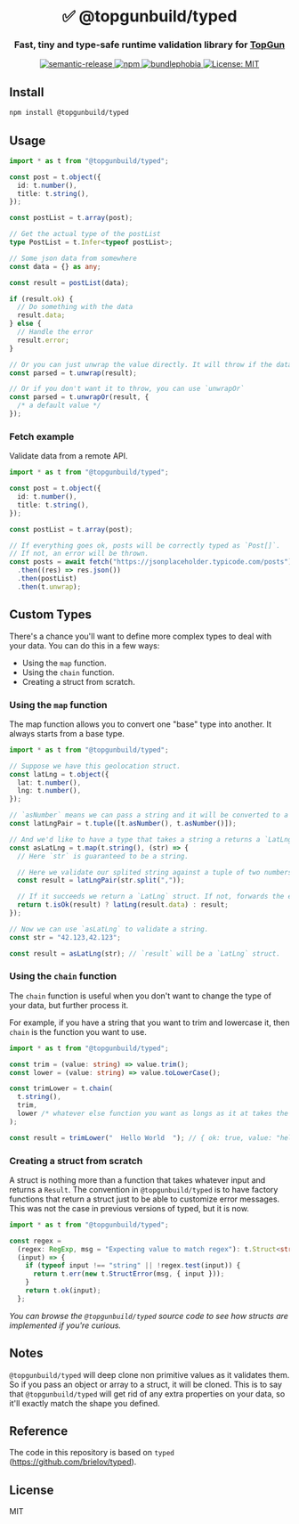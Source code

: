<h1 align="center" style="border-bottom: none;">✅ @topgunbuild/typed</h1>
<h3 align="center">Fast, tiny and type-safe runtime validation library for <a href="https://github.com/TopGunBuild/topgun">TopGun</a></h3>

<p align="center">
  <a href="https://github.com/semantic-release/semantic-release">
      <img alt="semantic-release" src="https://img.shields.io/badge/%20%20%F0%9F%93%A6%F0%9F%9A%80-semantic--release-e10079.svg">
  </a>
  <a href="https://npm.im/@topgunbuild/typed">
    <img alt="npm" src="https://badgen.net/npm/v/@topgunbuild/typed">
  </a>
  <a href="https://bundlephobia.com/result?p=@topgunbuild/typed">
    <img alt="bundlephobia" src="https://img.shields.io/bundlephobia/minzip/@topgunbuild/typed.svg">
  </a>
  <a href="https://opensource.org/licenses/MIT">
      <img alt="License: MIT" src="https://img.shields.io/badge/License-MIT-yellow.svg">
  </a>
</p>

## Install

```bash
npm install @topgunbuild/typed
```

## Usage

```ts
import * as t from "@topgunbuild/typed";

const post = t.object({
  id: t.number(),
  title: t.string(),
});

const postList = t.array(post);

// Get the actual type of the postList
type PostList = t.Infer<typeof postList>;

// Some json data from somewhere
const data = {} as any;

const result = postList(data);

if (result.ok) {
  // Do something with the data
  result.data;
} else {
  // Handle the error
  result.error;
}

// Or you can just unwrap the value directly. It will throw if the data is invalid.
const parsed = t.unwrap(result);

// Or if you don't want it to throw, you can use `unwrapOr`
const parsed = t.unwrapOr(result, {
  /* a default value */
});
```

### Fetch example

Validate data from a remote API.

```ts
import * as t from "@topgunbuild/typed";

const post = t.object({
  id: t.number(),
  title: t.string(),
});

const postList = t.array(post);

// If everything goes ok, posts will be correctly typed as `Post[]`.
// If not, an error will be thrown.
const posts = await fetch("https://jsonplaceholder.typicode.com/posts")
  .then((res) => res.json())
  .then(postList)
  .then(t.unwrap);
```

## Custom Types

There's a chance you'll want to define more complex types to deal with your data. You can do this in a few ways:

- Using the `map` function.
- Using the `chain` function.
- Creating a struct from scratch.

### Using the `map` function

The map function allows you to convert one "base" type into another. It always starts from a base type.

```ts
import * as t from "@topgunbuild/typed";

// Suppose we have this geolocation struct.
const latLng = t.object({
  lat: t.number(),
  lng: t.number(),
});

// `asNumber` means we can pass a string and it will be converted to a number.
const latLngPair = t.tuple([t.asNumber(), t.asNumber()]);

// And we'd like to have a type that takes a string a returns a `LatLng`.
const asLatLng = t.map(t.string(), (str) => {
  // Here `str` is guaranteed to be a string.

  // Here we validate our splited string against a tuple of two numbers.
  const result = latLngPair(str.split(","));

  // If it succeeds we return a `LatLng` struct. If not, forwards the error.
  return t.isOk(result) ? latLng(result.data) : result;
});

// Now we can use `asLatLng` to validate a string.
const str = "42.123,42.123";

const result = asLatLng(str); // `result` will be a `LatLng` struct.
```

### Using the `chain` function

The `chain` function is useful when you don't want to change the type of your data, but further process it.

For example, if you have a string that you want to trim and lowercase it, then `chain` is the function you want to use.

```ts
import * as t from "@topgunbuild/typed";

const trim = (value: string) => value.trim();
const lower = (value: string) => value.toLowerCase();

const trimLower = t.chain(
  t.string(),
  trim,
  lower /* whatever else function you want as longs as it at takes the same type and returns the same type */,
);

const result = trimLower("  Hello World  "); // { ok: true, value: "hello world" }
```

### Creating a struct from scratch

A struct is nothing more than a function that takes whatever input and returns a `Result`. The convention in `@topgunbuild/typed` is to have factory functions that return a struct just to be able to customize error messages. This was not the case in previous versions of typed, but it is now.

```ts
import * as t from "@topgunbuild/typed";

const regex =
  (regex: RegExp, msg = "Expecting value to match regex"): t.Struct<string> =>
  (input) => {
    if (typeof input !== "string" || !regex.test(input)) {
      return t.err(new t.StructError(msg, { input }));
    }
    return t.ok(input);
  };
```

_You can browse the `@topgunbuild/typed` source code to see how structs are implemented if you're curious._

## Notes

`@topgunbuild/typed` will deep clone non primitive values as it validates them. So if you pass an object or array to a struct, it will be cloned. This is to say that `@topgunbuild/typed` will get rid of any extra properties on your data, so it'll exactly match the shape you defined.

## Reference

The code in this repository is based on `typed` (https://github.com/brielov/typed).

## License

MIT
